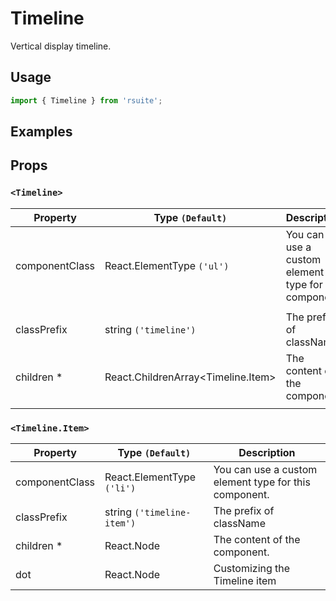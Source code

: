 # Timeline

Vertical display timeline.


## Usage

```js
import { Timeline } from 'rsuite';
```

## Examples

<!--{demo}-->

## Props

### `<Timeline>`


| Property       | Type `(Default)`                         | Description                                           |
| -------------- | ---------------------------------------- | ----------------------------------------------------- |
| componentClass | React.ElementType `('ul')`               | You can use a custom element type for this component. |
|                |
| classPrefix    | string `('timeline')`                    | The prefix of className                               |
| children \*    | React.ChildrenArray&lt;Timeline.Item&gt; | The content of the component.                         |
|                |

### `<Timeline.Item>`


| Property       | Type `(Default)`           | Description                                           |
| -------------- | -------------------------- | ----------------------------------------------------- |
| componentClass | React.ElementType `('li')` | You can use a custom element type for this component. |
| classPrefix    | string `('timeline-item')` | The prefix of className                               |
| children \*    | React.Node                 | The content of the component.                         |
| dot            | React.Node                 | Customizing the Timeline item                         |
